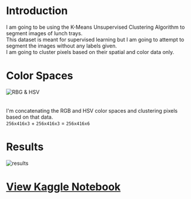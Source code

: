 # Introduction
I am going to be using the K-Means Unsupervised Clustering Algorithm to segment images of lunch trays. <br/> This dataset is meant for supervised learning but I am going to attempt to segment the images without any labels given. <br/>
I am going to cluster pixels based on their spatial and color data only.

# Color Spaces
![RBG & HSV](https://miro.medium.com/max/1700/1*W30TLUP9avQwyyLfwu7WYA.jpeg)
<br/>
<br/>
<br/>
I'm concatenating the RGB and HSV color spaces and clustering pixels based on that data. <br/> `256x416x3` + `256x416x3` = `256x416x6`

# Results
![results](https://raw.githubusercontent.com/vee-upatising/K-Means-Image-Segmentation/master/results.png)

# [View Kaggle Notebook](https://www.kaggle.com/function9/k-means-unsupervised-image-segmentation)

